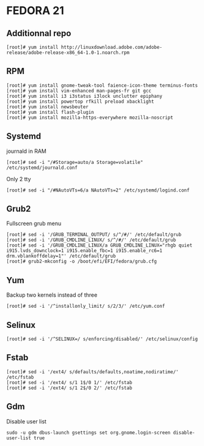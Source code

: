 FEDORA 21
=========

Additionnal repo
----------------
    [root]# yum install http://linuxdownload.adobe.com/adobe-release/adobe-release-x86_64-1.0-1.noarch.rpm

RPM
---
    [root]# yum install gnome-tweak-tool faience-icon-theme terminus-fonts
    [root]# yum install vim-enhanced man-pages-fr git gcc
    [root]# yum install i3 i3status i3lock unclutter epiphany
    [root]# yum install powertop rfkill preload xbacklight
    [root]# yum install newsbeuter
    [root]# yum install flash-plugin
    [root]# yum install mozilla-https-everywhere mozilla-noscript

Systemd
--------
journald in RAM

    [root]# sed -i "/#Storage=auto/a Storage=volatile" /etc/systemd/journald.conf

Only 2 tty

    [root]# sed -i "/#NAutoVTs=6/a NAutoVTs=2" /etc/systemd/logind.conf


Grub2
-----
Fullscreen grub menu

    [root]# sed -i '/GRUB_TERMINAL_OUTPUT/ s/^/#/' /etc/default/grub
    [root]# sed -i '/GRUB_CMDLINE_LINUX/ s/^/#/' /etc/default/grub
    [root]# sed -i '/GRUB_CMDLINE_LINUX/a GRUB_CMDLINE_LINUX="rhgb quiet i915.lvds_downclock=1 i915.enable_fbc=1 i915.enable_rc6=1 drm.vblankoffdelay=1"' /etc/default/grub
    [root]# grub2-mkconfig -o /boot/efi/EFI/fedora/grub.cfg

Yum
---
Backup two kernels instead of three

    [root]# sed -i '/^installonly_limit/ s/2/3/' /etc/yum.conf

Selinux
-------
    [root]# sed -i '/^SELINUX=/ s/enforcing/disabled/' /etc/selinux/config

Fstab
-----
    [root]# sed -i '/ext4/ s/defaults/defaults,noatime,nodiratime/' /etc/fstab
    [root]# sed -i '/ext4/ s/1 1$/0 1/' /etc/fstab
    [root]# sed -i '/ext4/ s/1 2$/0 2/' /etc/fstab

Gdm
---
Disable user list

    sudo -u gdm dbus-launch gsettings set org.gnome.login-screen disable-user-list true
